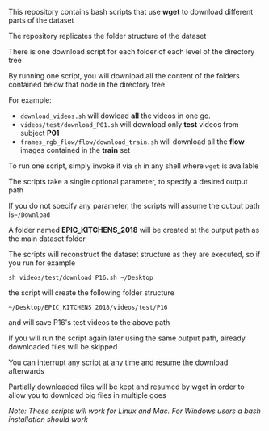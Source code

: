 This repository contains bash scripts that use __wget__ to download different parts of the dataset

The repository replicates the folder structure of the dataset

There is one download script for each folder of each level of the directory tree

By running one script, you will download all the content of the folders contained below that node in the directory tree

For example:

- ```download_videos.sh``` will dowload __all__ the videos in one go.
- ```videos/test/download_P01.sh``` will download only __test__ videos from subject __P01__
- ```frames_rgb_flow/flow/download_train.sh``` will download all the __flow__ images contained in the __train__ set

To run one script, simply invoke it via ```sh``` in any shell where ```wget``` is available

The scripts take a single optional parameter, to specify a desired output path

If you do not specify any parameter, the scripts will assume the output path is```~/Download```

A folder named __EPIC_KITCHENS_2018__ will be created at the output path as the main dataset folder

The scripts will reconstruct the dataset structure as they are executed, so if you run for example

```sh videos/test/download_P16.sh ~/Desktop```

the script will create the following folder structure

```~/Desktop/EPIC_KITCHENS_2018/videos/test/P16```

and will save P16's test videos to the above path

If you will run the script again later using the same output path, already downloaded files will be skipped

You can interrupt any script at any time and resume the download afterwards

Partially downloaded files will be kept and resumed by wget in order to allow you to download big files in multiple goes

_Note: These scripts will work for Linux and Mac. For Windows users a bash installation should work_
